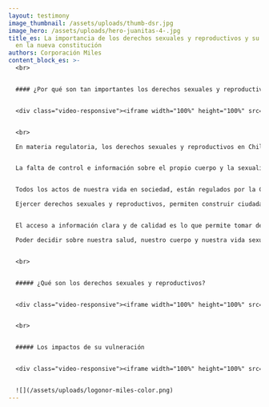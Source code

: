 ```yaml
---
layout: testimony
image_thumbnail: /assets/uploads/thumb-dsr.jpg
image_hero: /assets/uploads/hero-juanitas-4-.jpg
title_es: La importancia de los derechos sexuales y reproductivos y su inclusión
  en la nueva constitución
authors: Corporación Miles
content_block_es: >-
  <br>


  #### ¿Por qué son tan importantes los derechos sexuales y reproductivos para incluirlos en una nueva constitución?


  <div class="video-responsive"><iframe width="100%" height="100%" src="https://www.youtube.com/embed/nMe9_Jxi528?rel=0&showinfo=0&autohide=1&modestbranding=1" title="YouTube video player" frameborder="0" allow="accelerometer; autoplay; clipboard-write; encrypted-media; gyroscope; picture-in-picture" allowfullscreen style="position:absolute; top:0; left: 0"></iframe></div>


  <br>

  En materia regulatoria, los derechos sexuales y reproductivos en Chile solo están regulados a nivel de decretos y algunas leyes. La Constitución actual no se encuentra consagrada con ninguna norma que haga referencia a algún aspecto de los derechos reproductivos, lo que dificulta y debilita la protección y seguridad de las personas.


  La falta de control e información sobre el propio cuerpo y la sexualidad tienen un tremendo impacto especialmente en la vida de mujeres y niñas, que día a día ven vulnerados sus derechos al no tener una ley integral contra la violencia de género.


  Todos los actos de nuestra vida en sociedad, están regulados por la Constitución. La oportunidad de incorporar la consagración de los derechos sexuales y reproductivos en un nuevo texto constitucional contribuye a la reivindicación de las mujeres como sujetas plenas de derecho.

  Ejercer derechos sexuales y reproductivos, permiten construir ciudadanía asumiendo los derechos y las responsabilidades que las personas tienen respecto a estos temas.


  El acceso a información clara y de calidad es lo que permite tomar decisiones libres e informadas más en el plano de la vida sexual y reproductiva que es un ámbito de la vida crucial para la dignidad humana.

  Poder decidir sobre nuestra salud, nuestro cuerpo y nuestra vida sexual es un derecho humano que debe garantizar autonomía, goce, información, derecho a decidir y plenitud.


  <br>


  ##### ¿Qué son los derechos sexuales y reproductivos?


  <div class="video-responsive"><iframe width="100%" height="100%" src="https://www.youtube.com/embed/NNNPc_VsiX8?rel=0&showinfo=0&autohide=1&modestbranding=1" title="YouTube video player" frameborder="0" allow="accelerometer; autoplay; clipboard-write; encrypted-media; gyroscope; picture-in-picture" allowfullscreen style="position:absolute; top:0; left: 0"></iframe></div>


  <br>


  ##### Los impactos de su vulneración


  <div class="video-responsive"><iframe width="100%" height="100%" src="https://www.youtube.com/embed/E82NoVfRY7g?rel=0&showinfo=0&autohide=1&modestbranding=1" title="YouTube video player" frameborder="0" allow="accelerometer; autoplay; clipboard-write; encrypted-media; gyroscope; picture-in-picture" allowfullscreen style="position:absolute; top:0; left: 0"></iframe></div><br>


  ![](/assets/uploads/logonor-miles-color.png)
---
```

